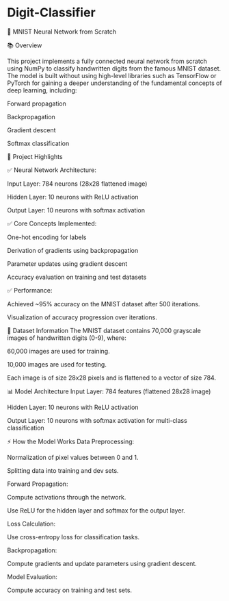 # Digit-Classifier
🧠 MNIST Neural Network from Scratch


📚 Overview

This project implements a fully connected neural network from scratch using NumPy to classify handwritten digits from the famous MNIST dataset. The model is built without using high-level libraries such as TensorFlow or PyTorch for gaining a deeper understanding of the fundamental concepts of deep learning, including:

Forward propagation

Backpropagation

Gradient descent

Softmax classification

🚀 Project Highlights


✅ Neural Network Architecture:

Input Layer: 784 neurons (28x28 flattened image)

Hidden Layer: 10 neurons with ReLU activation

Output Layer: 10 neurons with softmax activation

✅ Core Concepts Implemented:

One-hot encoding for labels

Derivation of gradients using backpropagation

Parameter updates using gradient descent

Accuracy evaluation on training and test datasets

✅ Performance:

Achieved ~95% accuracy on the MNIST dataset after 500 iterations.

Visualization of accuracy progression over iterations.

📝 Dataset Information
The MNIST dataset contains 70,000 grayscale images of handwritten digits (0-9), where:

60,000 images are used for training.

10,000 images are used for testing.

Each image is of size 28x28 pixels and is flattened to a vector of size 784.

📊 Model Architecture
Input Layer: 784 features (flattened 28x28 image)

Hidden Layer: 10 neurons with ReLU activation

Output Layer: 10 neurons with softmax activation for multi-class classification

⚡️ How the Model Works
Data Preprocessing:

Normalization of pixel values between 0 and 1.

Splitting data into training and dev sets.

Forward Propagation:

Compute activations through the network.

Use ReLU for the hidden layer and softmax for the output layer.

Loss Calculation:

Use cross-entropy loss for classification tasks.

Backpropagation:

Compute gradients and update parameters using gradient descent.

Model Evaluation:

Compute accuracy on training and test sets.


